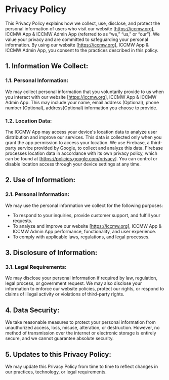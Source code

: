 # Privacy Policy

This Privacy Policy explains how we collect, use, disclose, and protect the personal information of users who visit our website [https://iccmw.org], ICCMW App & ICCMW Admin App (referred to as “we,” “us,” or “our”). We value your privacy and are committed to safeguarding your personal information. By using our website [https://iccmw.org], ICCMW App & ICCMW Admin App, you consent to the practices described in this policy.

## 1. Information We Collect:
### 1.1. Personal Information:
We may collect personal information that you voluntarily provide to us when you interact with our website [https://iccmw.org], ICCMW App & ICCMW Admin App. This may include your name, email address (Optional), phone number (Optional), address(Optional) information you choose to provide.

### 1.2. Location Data:
The ICCMW App may access your device's location data to analyze user distribution and improve our services. This data is collected only when you grant the app permission to access your location. We use Firebase, a third-party service provided by Google, to collect and analyze this data. Firebase processes location data in accordance with its own privacy policy, which can be found at [https://policies.google.com/privacy]. You can control or disable location access through your device settings at any time.

## 2. Use of Information:
### 2.1. Personal Information:
We may use the personal information we collect for the following purposes:
- To respond to your inquiries, provide customer support, and fulfill your requests.
- To analyze and improve our website [https://iccmw.org], ICCMW App & ICCMW Admin App performance, functionality, and user experience.
- To comply with applicable laws, regulations, and legal processes.

## 3. Disclosure of Information:
### 3.1. Legal Requirements:
We may disclose your personal information if required by law, regulation, legal process, or government request. We may also disclose your information to enforce our website policies, protect our rights, or respond to claims of illegal activity or violations of third-party rights.

## 4. Data Security:
We take reasonable measures to protect your personal information from unauthorized access, loss, misuse, alteration, or destruction. However, no method of transmission over the internet or electronic storage is entirely secure, and we cannot guarantee absolute security.

## 5. Updates to this Privacy Policy:
We may update this Privacy Policy from time to time to reflect changes in our practices, technology, or legal requirements. 
